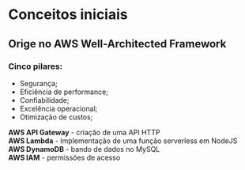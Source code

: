 # Conceitos iniciais
## Orige no AWS Well-Architected Framework
### Cinco pilares:
- Segurança;
- Eficiência de performance;
- Confiabilidade;
- Excelência operacional;
- Otimização de custos; <br>

**AWS API Gateway** - criação de uma API HTTP <br>
**AWS Lambda** - Implementação de uma função serverless em NodeJS <br>
**AWS DynamoDB** - bando de dados no MySQL <br>
**AWS IAM** - permissões de acesso <br>
